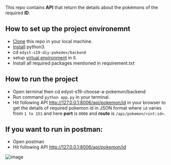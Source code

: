 This repo contains **API** that return the details about the pokémons of the required **ID**.

 ## How to set up the project environemnt

* [Clone](https://github.com/cenation092/edyst-s19-diy-pokedex.git) this repo in your local machine.
* [Install](https://blog.ruanbekker.com/blog/2018/11/27/python-flask-tutorial-series-create-a-hello-world-app-p1/) python3. 
* cd ⁨`edyst-s19-diy-pokedex/backend`
* setup [virtual environment](https://blog.ruanbekker.com/blog/2018/12/09/python-flask-tutorial-series-setup-a-python-virtual-environment-p2/) in it.
* Install all required packages mentioned in requirement.txt

 ## How to run the project
    
* Open terminal then cd edyst-s19-choose-a-pokemon⁩/backend  
* Run command `python app.py` in your terminal.
* Hit following API http://127.0.0.1:8006/api/pokemon/id in your browser to get the details of required pokemon id in JSON format where `id` varies from `1 to 151` and here **port** is `8006` and **route** is `/api/pokemon/<int:id>`.

## If you want to run in postman:

* Open postman
* Hit following API http://127.0.0.1:8006/api/pokemon/id 

![image](https://user-images.githubusercontent.com/21224753/56210806-38631080-6074-11e9-94ce-a5bea59b0917.png)
